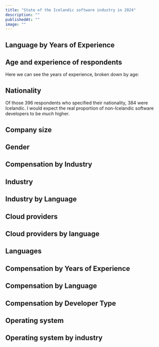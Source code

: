 ```yaml
---
title: "State of the Icelandic software industry in 2024"
description: ""
publishedAt: ""
image: ""
---
```


## Language by Years of Experience

<BarChart data="language-by-experience" width={1000} />

## Age and experience of respondents

<BarChart data="age-count" horizontal />

<BarChart data="years-of-experience-count" horizontal />

Here we can see the years of experience, broken down by age:

<BarChart data="experience-by-age" horizontal stacked width={800} />

## Nationality

Of those 396 respondents who specified their nationality, 384 were Icelandic. I would expect the real proportion of non-Icelandic software developers to be _much_ higher.

## Company size

<BarChart data="company-size-count" horizontal />

## Gender

<BarChart data="gender-count" width={500} height={300} />

## Compensation by Industry

<BarChart data="compensation-by-industry" horizontal normalize stacked />

## Industry

<BarChart data="industry-count" width={600} />

## Industry by Language

<BarChart data="industry-by-language" horizontal normalize stacked minResponses={5} />

## Cloud providers

<BarChart data="cloud-providers-count" horizontal />

## Cloud providers by language

<BarChart data="cloud-providers-by-language" width={1000} />

## Languages

<BarChart data="languages-count" minResponses={2} />

## Compensation by Years of Experience

<BarChart data="compensation-by-experience" normalize minResponses={6} />

## Compensation by Language

<BarChart data="compensation-by-language" horizontal stacked minResponses={2} />

## Compensation by Developer Type

<BarChart data="compensation-by-dev-type" horizontal stacked normalize minResponses={6} />

## Operating system

<BarChart data="os-count" width={500} height={300} />

## Operating system by industry

<BarChart data="os-by-industry" width={640} />